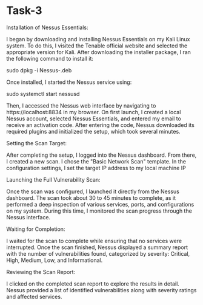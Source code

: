 # Task-3
Installation of Nessus Essentials:

I began by downloading and installing Nessus Essentials on my Kali Linux system. To do this, I visited the Tenable official website and selected the appropriate version for Kali. After downloading the installer package, I ran the following command to install it:

sudo dpkg -i Nessus-<version>.deb

Once installed, I started the Nessus service using:

sudo systemctl start nessusd

Then, I accessed the Nessus web interface by navigating to https://localhost:8834 in my browser. On first launch, I created a local Nessus account, selected Nessus Essentials, and entered my email to receive an activation code. After entering the code, Nessus downloaded its required plugins and initialized the setup, which took several minutes.

Setting the Scan Target:

After completing the setup, I logged into the Nessus dashboard. From there, I created a new scan. I chose the "Basic Network Scan" template. In the configuration settings, I set the target IP address to my local machine IP

Launching the Full Vulnerability Scan:

Once the scan was configured, I launched it directly from the Nessus dashboard. The scan took about 30 to 45 minutes to complete, as it performed a deep inspection of various services, ports, and configurations on my system. During this time, I monitored the scan progress through the Nessus interface.

Waiting for Completion:

I waited for the scan to complete while ensuring that no services were interrupted. Once the scan finished, Nessus displayed a summary report with the number of vulnerabilities found, categorized by severity: Critical, High, Medium, Low, and Informational.

Reviewing the Scan Report:

I clicked on the completed scan report to explore the results in detail. Nessus provided a list of identified vulnerabilities along with severity ratings and affected services. 
